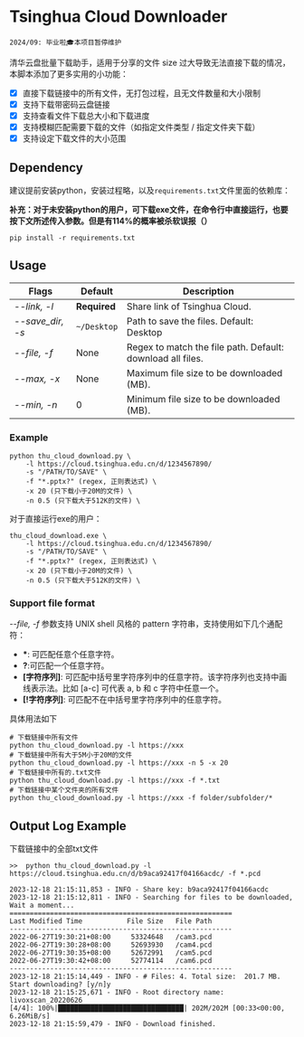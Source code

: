 # Tsinghua Cloud Downloader
```shell
2024/09: 毕业啦🎓本项目暂停维护
```
清华云盘批量下载助手，适用于分享的文件 size 过大导致无法直接下载的情况，本脚本添加了更多实用的小功能：

- [x] 直接下载链接中的所有文件，无打包过程，且无文件数量和大小限制
- [x] 支持下载带密码云盘链接
- [x] 支持查看文件下载总大小和下载进度
- [x] 支持模糊匹配需要下载的文件（如指定文件类型 / 指定文件夹下载）
- [x] 支持设定下载文件的大小范围

## Dependency
建议提前安装python，安装过程略，以及`requirements.txt`文件里面的依赖库：


**补充：对于未安装python的用户，可下载exe文件，在命令行中直接运行，也要按下文所述传入参数。但是有114%的概率被杀软误报（）**
```shell
pip install -r requirements.txt
```

## Usage
| Flags            | Default      | Description                                               |
|------------------|--------------|-----------------------------------------------------------|
| *--link, -l*     | **Required** | Share link of Tsinghua Cloud.                             |
| *--save_dir, -s* | `~/Desktop`  | Path to save the files. Default: Desktop                  |
| *--file, -f*     | None         | Regex to match the file path. Default: download all files. |
| *--max, -x*      | None         | Maximum file size to be downloaded (MB).                  |
| *--min, -n*      | 0            | Minimum file size to be downloaded (MB).                  |

### Example
```shell
python thu_cloud_download.py \
    -l https://cloud.tsinghua.edu.cn/d/1234567890/ 
    -s "/PATH/TO/SAVE" \
    -f "*.pptx?" (regex, 正则表达式) \
    -x 20 (只下载小于20M的文件) \
    -n 0.5 (只下载大于512K的文件) \
```

对于直接运行exe的用户：
```shell
thu_cloud_download.exe \
    -l https://cloud.tsinghua.edu.cn/d/1234567890/ 
    -s "/PATH/TO/SAVE" \
    -f "*.pptx?" (regex, 正则表达式) \
    -x 20 (只下载小于20M的文件) \
    -n 0.5 (只下载大于512K的文件) \
```
### Support file format
*--file, -f* 参数支持 UNIX shell 风格的 pattern 字符串，支持使用如下几个通配符：

- **\***: 可匹配任意个任意字符。
- **?**:可匹配一个任意字符。
- **\[字符序列\]**: 可匹配中括号里字符序列中的任意字符。该字符序列也支持中画线表示法。比如 \[a-c\] 可代表 a, b 和 c 字符中任意一个。
- **\[\!字符序列\]**: 可匹配不在中括号里字符序列中的任意字符。

具体用法如下
```shell
# 下载链接中所有文件
python thu_cloud_download.py -l https://xxx
# 下载链接中所有大于5M小于20M的文件
python thu_cloud_download.py -l https://xxx -n 5 -x 20
# 下载链接中所有的.txt文件
python thu_cloud_download.py -l https://xxx -f *.txt
# 下载链接中某个文件夹的所有文件
python thu_cloud_download.py -l https://xxx -f folder/subfolder/*
``` 


## Output Log Example
下载链接中的全部txt文件
```
>>  python thu_cloud_download.py -l https://cloud.tsinghua.edu.cn/d/b9aca92417f04166acdc/ -f *.pcd

2023-12-18 21:15:11,853 - INFO - Share key: b9aca92417f04166acdc
2023-12-18 21:15:12,811 - INFO - Searching for files to be downloaded, Wait a moment...
=======================================================
Last Modified Time           File Size   File Path
-------------------------------------------------------
2022-06-27T19:30:21+08:00     53324648   /cam3.pcd
2022-06-27T19:30:28+08:00     52693930   /cam4.pcd
2022-06-27T19:30:35+08:00     52672991   /cam5.pcd
2022-06-27T19:30:42+08:00     52774114   /cam6.pcd
-------------------------------------------------------
2023-12-18 21:15:14,449 - INFO - # Files: 4. Total size:  201.7 MB.
Start downloading? [y/n]y
2023-12-18 21:15:25,671 - INFO - Root directory name: livoxscan_20220626
[4/4]: 100%|███████████████████████████████| 202M/202M [00:33<00:00, 6.26MiB/s]
2023-12-18 21:15:59,479 - INFO - Download finished.
```
